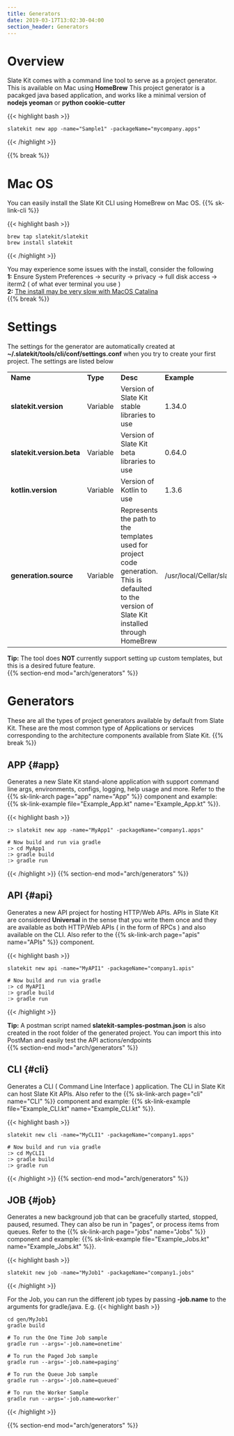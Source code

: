 ```yaml
---
title: Generators
date: 2019-03-17T13:02:30-04:00
section_header: Generators
---
```



# Overview
Slate Kit comes with a command line tool to serve as a project generator.
This is available on Mac using <strong>HomeBrew</strong>
This project generator is a pacakged java based application, and works like a minimal version of **nodejs yeoman** or **python cookie-cutter**

{{< highlight bash >}}
    
    slatekit new app -name="Sample1" -packageName="mycompany.apps"
    
{{< /highlight >}}

{{% break %}}



# Mac OS
You can easily install the Slate Kit CLI using HomeBrew on Mac OS.
{{% sk-link-cli %}}

{{< highlight bash >}}
     
    brew tap slatekit/slatekit
    brew install slatekit
    
{{< /highlight >}}
<div class="alert alert-danger" role="alert">
    You may experience some issues with the install, consider the following<br/>
    <strong>1:</strong> Ensure System Preferences -> security -> privacy -> full disk access -> iterm2 ( of what ever terminal you use )<br/>
    <strong>2:</strong> <a href="https://discourse.brew.sh/t/brew-install-very-slow-pauses-for-long-period-while-executing-usr-bin-sandbox-exec-in-post-install/7423">The install may be very slow with MacOS Catalina</a>
</div>
{{% break %}}


# Settings
The settings for the generator are automatically created at <strong>~/.slatekit/tools/cli/conf/settings.conf</strong> when you try to create your first project.
The settings are listed below
<table class="table table-bordered table-striped">
    <tr>
        <td><strong>Name</strong></td>
        <td><strong>Type</strong></td>
        <td><strong>Desc</strong></td>
        <td><strong>Example</strong></td>
    </tr>
    <tr>
        <td><strong>slatekit.version</strong></td>
        <td>Variable</td>
        <td>Version of Slate Kit stable libraries to use</td>
        <td>1.34.0 </td>
    </tr>
    <tr>
        <td><strong>slatekit.version.beta</strong></td>
        <td>Variable</td>
        <td>Version of Slate Kit beta libraries to use</td>
        <td>0.64.0 </td>
    </tr>
    <tr>
        <td><strong>kotlin.version</strong></td>
        <td>Variable</td>
        <td>Version of Kotlin to use</td>
        <td>1.3.6</td>
    </tr>
    <tr>
        <td><strong>generation.source</strong></td>
        <td>Variable</td>
        <td>Represents the path to the templates used for project code generation. This is defaulted to the version of Slate Kit installed through HomeBrew</td>
        <td>/usr/local/Cellar/slatekit/1.34.0/templates</td>
    </tr>
</table>
<div class="alert alert-warning" role="alert">
    <strong>Tip:</strong> The tool does <strong>NOT</strong> currently support setting up custom templates, but this is a desired future feature.
</div>
{{% section-end mod="arch/generators" %}}

# Generators
These are all the types of project generators available by default from Slate Kit. These are the most common type of Applications or services corresponding to the architecture components available from Slate Kit.
{{% break %}}

## APP {#app}
Generates a new Slate Kit stand-alone application with support command line args, environments, configs, logging, help usage and more. Refer to the {{% sk-link-arch page="app" name="App" %}} component and example: {{% sk-link-example file="Example_App.kt" name="Example_App.kt" %}}.

{{< highlight bash >}}
     
    :> slatekit new app -name="MyApp1" -packageName="company1.apps"
    
    # Now build and run via gradle
    :> cd MyApp1
    :> gradle build
    :> gradle run
    
{{< /highlight >}}
{{% section-end mod="arch/generators" %}}


## API {#api}
Generates a new API project for hosting HTTP/Web APIs. APIs in Slate Kit are considered **Universal** in the sense that you write them once and they are available as both HTTP/Web APIs ( in the form of RPCs ) and also available on the CLI.
Also refer to the {{% sk-link-arch page="apis" name="APIs" %}} component.

{{< highlight bash >}}
      
    slatekit new api -name="MyAPI1" -packageName="company1.apis"
    
    # Now build and run via gradle
    :> cd MyAPI1
    :> gradle build
    :> gradle run
    
{{< /highlight >}}

<div class="alert alert-warning" role="alert">
    <strong>Tip:</strong> A postman script named <strong>slatekit-samples-postman.json</strong> is also created in the root folder of the generated project. You can import this into PostMan and easily test the API actions/endpoints
</div>
{{% section-end mod="arch/generators" %}}


## CLI {#cli}
Generates a CLI ( Command Line Interface ) application. The CLI in Slate Kit can host Slate Kit APIs.
Also refer to the {{% sk-link-arch page="cli" name="CLI" %}} component and example: {{% sk-link-example file="Example_CLI.kt" name="Example_CLI.kt" %}}.

{{< highlight bash >}}
      
    slatekit new cli -name="MyCLI1" -packageName="company1.apps"
    
    # Now build and run via gradle
    :> cd MyCLI1
    :> gradle build
    :> gradle run
    
{{< /highlight >}}
{{% section-end mod="arch/generators" %}}


## JOB {#job}
Generates a new background job that can be gracefully started, stopped, paused, resumed. They can also be run in "pages", or process items from queues.
Refer to the {{% sk-link-arch page="jobs" name="Jobs" %}} component and example: {{% sk-link-example file="Example_Jobs.kt" name="Example_Jobs.kt" %}}.

{{< highlight bash >}}
     
    slatekit new job -name="MyJob1" -packageName="company1.jobs"
    
{{< /highlight >}}

For the Job, you can run the different job types by passing **-job.name** to the arguments for gradle/java. E.g. 
{{< highlight bash >}}
    
    cd gen/MyJob1
    gradle build

    # To run the One Time Job sample
    gradle run --args='-job.name=onetime'

    # To run the Paged Job sample
    gradle run --args='-job.name=paging'

    # To run the Queue Job sample
    gradle run --args='-job.name=queued'

    # To run the Worker Sample
    gradle run --args='-job.name=worker'
    
{{< /highlight >}}

{{% section-end mod="arch/generators" %}}




